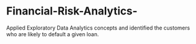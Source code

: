 # Financial-Risk-Analytics-
Applied Exploratory Data Analytics concepts and identified the customers who are likely to default a given loan.
